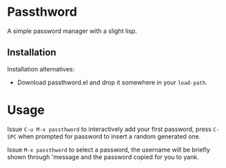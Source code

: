 # Passthword

A simple password manager with a slight lisp.

## Installation

Installation alternatives:

- Download passthword.el and drop it somewhere in your `load-path`.

# Usage

Issue `C-u M-x passthword` to interactively add your first password,
press `C-SPC` when prompted for password to insert a random generated
one.

Issue `M-x passthword` to select a password, the username will be
briefly shown through 'message and the password copied for you to
yank.
